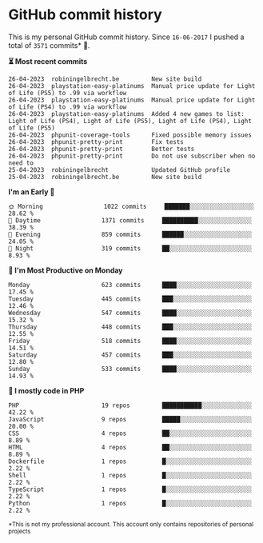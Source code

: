 # GitHub commit history
This is my personal GitHub commit history. Since <!--START_SECTION:first-commit-date-->`16-06-2017`<!--END_SECTION:first-commit-date--> I pushed a total of <!--START_SECTION:total-commit-count-->`3571`<!--END_SECTION:total-commit-count--> commits* 🎉.

<!--START_SECTION:most-recent-commits-->
**⏳ Most recent commits**
                                        
```text
26-04-2023  robiningelbrecht.be         New site build
26-04-2023  playstation-easy-platinums  Manual price update for Light of Life (PS5) to .99 via workflow
26-04-2023  playstation-easy-platinums  Manual price update for Light of Life (PS4) to .99 via workflow
26-04-2023  playstation-easy-platinums  Added 4 new games to list: Light of Life (PS4), Light of Life (PS5), Light of Life (PS4), Light of Life (PS5)
26-04-2023  phpunit-coverage-tools      Fixed possible memory issues
26-04-2023  phpunit-pretty-print        Fix tests
26-04-2023  phpunit-pretty-print        Better tests
26-04-2023  phpunit-pretty-print        Do not use subscriber when no need to
25-04-2023  robiningelbrecht            Updated GitHub profile
25-04-2023  robiningelbrecht.be         New site build
```
<!--END_SECTION:most-recent-commits-->  

<!--START_SECTION:commits-per-day-time-->
**I&#039;m an Early 🐤**

```text
🌞 Morning                 1022 commits     ███████░░░░░░░░░░░░░░░░░░   28.62 %
🌆 Daytime                 1371 commits     ██████████░░░░░░░░░░░░░░░   38.39 %
🌃 Evening                 859 commits      ██████░░░░░░░░░░░░░░░░░░░   24.05 %
🌙 Night                   319 commits      ██░░░░░░░░░░░░░░░░░░░░░░░   8.93 %
```
<!--END_SECTION:commits-per-day-time-->  

<!--START_SECTION:commits-per-weekday-->
**📅 I&#039;m Most Productive on Monday**

```text
Monday                    623 commits      ████░░░░░░░░░░░░░░░░░░░░░   17.45 %
Tuesday                   445 commits      ███░░░░░░░░░░░░░░░░░░░░░░   12.46 %
Wednesday                 547 commits      ████░░░░░░░░░░░░░░░░░░░░░   15.32 %
Thursday                  448 commits      ███░░░░░░░░░░░░░░░░░░░░░░   12.55 %
Friday                    518 commits      ████░░░░░░░░░░░░░░░░░░░░░   14.51 %
Saturday                  457 commits      ███░░░░░░░░░░░░░░░░░░░░░░   12.80 %
Sunday                    533 commits      ████░░░░░░░░░░░░░░░░░░░░░   14.93 %
```
<!--END_SECTION:commits-per-weekday-->  

<!--START_SECTION:repos-per-language-->
**💬 I mostly code in PHP**

```text
PHP                       19 repos         ███████████░░░░░░░░░░░░░░   42.22 %
JavaScript                9 repos          █████░░░░░░░░░░░░░░░░░░░░   20.00 %
CSS                       4 repos          ██░░░░░░░░░░░░░░░░░░░░░░░   8.89 %
HTML                      4 repos          ██░░░░░░░░░░░░░░░░░░░░░░░   8.89 %
Dockerfile                1 repos          █░░░░░░░░░░░░░░░░░░░░░░░░   2.22 %
Shell                     1 repos          █░░░░░░░░░░░░░░░░░░░░░░░░   2.22 %
TypeScript                1 repos          █░░░░░░░░░░░░░░░░░░░░░░░░   2.22 %
Python                    1 repos          █░░░░░░░░░░░░░░░░░░░░░░░░   2.22 %
```
<!--END_SECTION:repos-per-language-->  

<sub>*This is not my professional account. This account only contains repositories of personal projects</sub>
